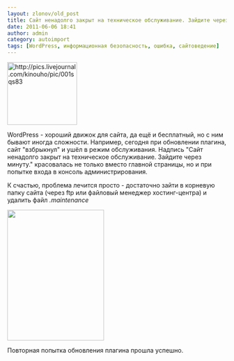 ```yaml
---
layout: zlonov/old_post
title: Сайт ненадолго закрыт на техническое обслуживание. Зайдите через минуту.
date: 2011-06-06 18:41
author: admin
category: autoimport
tags: [WordPress, информационная безопасность, ошибка, сайтоведение]
---
```

<img class="aligncenter" title="http://pics.livejournal.com/kinouho/pic/001sqs83" src="https://pics.livejournal.com/kinouho/pic/001sqs83" alt="http://pics.livejournal.com/kinouho/pic/001sqs83" width="160" height="144" />

WordPress - хороший движок для сайта, да ещё и бесплатный, но с ним бывают иногда сложности. Например, сегодня при обновлении плагина, сайт "взбрыкнул" и ушёл в режим обслуживания. Надпись "Сайт ненадолго закрыт на техническое обслуживание. Зайдите через минуту." красовалась не только вместо главной страницы, но и при попытке входа в консоль администрирования.

К счастью, проблема лечится просто - достаточно зайти в корневую папку сайта (через ftp или файловый менеджер хостинг-центра) и удалить файл<em> .maintenance</em>

<em><a href="/assets/uploads/2011/06/maintenance.png"><img class="aligncenter size-medium wp-image-1027" title="maintenance" src="https://i1.wp.com/zlonov.ru/wp-content/uploads/2011/06/maintenance.png?fit=222%2C300&#038;ssl=1" alt="" width="222" height="300" /></a></em>

Повторная попытка обновления плагина прошла успешно.
